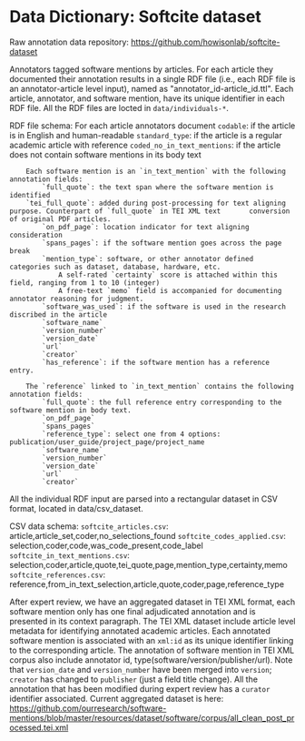 # Data Dictionary: Softcite dataset

Raw annotation data repository: https://github.com/howisonlab/softcite-dataset

Annotators tagged software mentions by articles. For each article they documented their annotation results in a single RDF file (i.e., each RDF file is an annotator-article level input), named as "annotator_id-article_id.ttl". Each article, annotator, and software mention, have its unique identifier in each RDF file. All the RDF files are locted in `data/individuals-*`.

RDF file schema:
	For each article annotators document
		`codable`: if the article is in English and human-readable
		`standard_type`: if the article is a regular academic article with reference
		`coded_no_in_text_mentions`: if the article does not contain software mentions in its body text

		Each software mention is an `in_text_mention` with the following annotation fields:
			`full_quote`: the text span where the software mention is identified
		`tei_full_quote`: added during post-processing for text aligning purpose. Counterpart of `full_quote` in TEI XML text 		conversion of original PDF articles.
			`on_pdf_page`: location indicator for text aligning consideration
			`spans_pages`: if the software mention goes across the page break
			`mention_type`: software, or other annotator defined categories such as dataset, database, hardware, etc.
				A self-rated `certainty` score is attached within this field, ranging from 1 to 10 (integer)
				A free-text `memo` field is accompanied for documenting annotator reasoning for judgment.
			`software_was_used`: if the software is used in the research discribed in the article
			`software_name`
			`version_number`
			`version_date`
			`url`
			`creator`
			`has_reference`: if the software mention has a reference entry.

		The `reference` linked to `in_text_mention` contains the following annotation fields:
			`full_quote`: the full reference entry corresponding to the software mention in body text.
			`on_pdf_page`
			`spans_pages`
			`reference_type`: select one from 4 options: publication/user_guide/project_page/project_name
			`software_name`
			`version_number`
			`version_date`
			`url`
			`creator`

All the individual RDF input are parsed into a rectangular dataset in CSV format, located in data/csv_dataset.

CSV data schema:
	`softcite_articles.csv`: article,article_set,coder,no_selections_found
	`softcite_codes_applied.csv`: selection,coder,code,was_code_present,code_label
	`softcite_in_text_mentions.csv`: selection,coder,article,quote,tei_quote,page,mention_type,certainty,memo
	`softcite_references.csv`: reference,from_in_text_selection,article,quote,coder,page,reference_type

After expert review, we have an aggregated dataset in TEI XML format, each software mention only has one final adjudicated annotation and is presented in its context paragraph. The TEI XML dataset include article level metadata for identifying annotated academic articles. Each annotated software mention is associated with an `xml:id` as its unique identifier linking to the corresponding article. The annotation of software mention in TEI XML corpus also include annotator id, type(software/version/publisher/url). Note that `version_date` and `version_number` have been merged into `version`; `creator` has changed to `publisher` (just a field title change). All the annotation that has been modified during expert review has a `curator` identifier associated.
Current aggregated dataset is here: https://github.com/ourresearch/software-mentions/blob/master/resources/dataset/software/corpus/all_clean_post_processed.tei.xml
